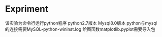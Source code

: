 # Expriment
该实验为命令行运行python程序
python2.7版本
Mysql8.0版本
python与mysql的连接需要MySQL-python-wininst.log
绘图函数matplotlib.pyplot需要导入包
